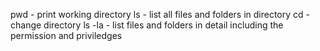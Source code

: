 pwd - print working directory
ls - list all files and folders in directory
cd - change directory
ls -la - list files and folders in detail including the permission and priviledges
